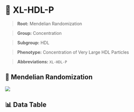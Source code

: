 # 🧪 XL-HDL-P

> **Root:** Mendelian Randomization

> **Group:** Concentration  

> **Subgroup:** HDL

> **Phenotype:** Concentration of Very Large HDL Particles  

> **Abbreviations:** `XL-HDL-P`

## 🧬 Mendelian Randomization  

<img src="/MR/Figures/Inverse/XLhengxianHDLhengxianP.png"/>


## 📊 Data Table


<CsvTableMRI src="/public/MR/Data/Inverse/XLhengxianHDLhengxianP.csv"/>
